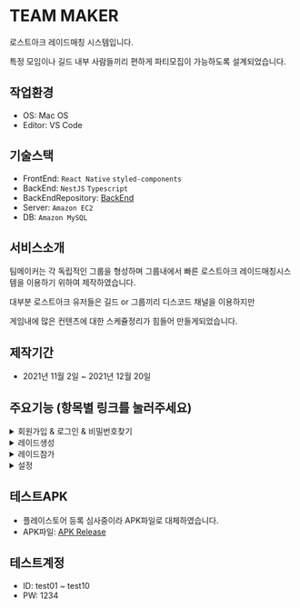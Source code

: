 # TEAM MAKER

로스트아크 레이드매칭 시스템입니다.

특정 모임이나 길드 내부 사람들끼리 편하게 파티모집이 가능하도록 설계되었습니다.

 
## 작업환경

- OS: Mac OS
- Editor: VS Code


## 기술스택

- FrontEnd: <code>React Native</code> <code>styled-components</code>
- BackEnd: <code>NestJS</code> <code>Typescript</code>
- BackEndRepository: [BackEnd][BackLink]
- Server: <code>Amazon EC2</code>
- DB: <code>Amazon MySQL</code>

## 서비스소개

팀메이커는 각 독립적인 그룹을 형성하며 그룹내에서 빠른 로스트아크 레이드매칭시스템을 이용하기 위하여 제작하였습니다.

대부분 로스트아크 유저들은 길드 or 그룹끼리 디스코드 채널을 이용하지만

게임내에 많은 컨텐츠에 대한 스케쥴정리가 힘들어 만들게되었습니다.


## 제작기간

- 2021년 11월 2일 ~ 2021년 12월 20일


## 주요기능 (항목별 링크를 눌러주세요)

<details markdown="1">
<summary>회원가입 & 로그인 & 비밀번호찾기</summary>

<br/>
<img src="/src/readme/login.png" width="288px" height="592px"></img>
<img src="/src/readme/signup.png" width="288px" height="592px"></img>
<img src="/src/readme/password.png" width="288px" height="592px"></img>

</details>
<details markdown="1">
<summary>레이드생성</summary>

<br/>
<img src="/src/readme/raidoption.png" width="288px" height="592px"></img>
<img src="/src/readme/raidset1.png" width="288px" height="592px"></img>
<img src="/src/readme/raidset2.png" width="288px" height="592px"></img>

</details>
<details markdown="1">
<summary>레이드참가</summary>

<br/>
<img src="/src/readme/raidlist.png" width="288px" height="592px"></img>
<img src="/src/readme/raidinfo.png" width="288px" height="592px"></img>

</details>
<details markdown="1">
<summary>설정</summary>

<br/>
<img src="/src/readme/setmenu.png" width="288px" height="592px"></img>
<img src="/src/readme/setting.png" width="288px" height="592px"></img>
<img src="/src/readme/question.png" width="288px" height="592px"></img>

</details>

## 테스트APK
- 플레이스토어 등록 심사중이라 APK파일로 대체하였습니다.
- APK파일: [APK Release][apklink]

## 테스트계정
- ID: test01 ~ test10
- PW: 1234



[BackLink]: https://github.com/JamesSleep/team-maker-backend "Go Back"
[apklink]: https://drive.google.com/drive/folders/1A-Bn0iCmdYqxV70NjDVcDSDTobYH4yGO?usp=sharing
